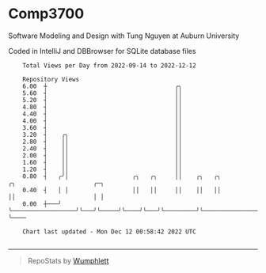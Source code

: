 # Comp3700

Software Modeling and Design with Tung Nguyen at Auburn University

Coded in IntelliJ and DBBrowser for SQLite database files

```
    Total Views per Day from 2022-09-14 to 2022-12-12

    Repository Views
    6.00  ┼                                    ╭╮
    5.60  ┤                                    ││
    5.20  ┤                                    ││
    4.80  ┤                                    ││
    4.40  ┤                                    ││
    4.00  ┤                                    ││
    3.60  ┤                                    ││
    3.20  ┤    ╭╮                              ││
    2.80  ┤    ││                              ││
    2.40  ┤    ││                              ││
    2.00  ┤    ││                              ││
    1.60  ┤    ││                              ││
    1.20  ┤    ││                              ││
    0.80  ┤   ╭╯│                  ╭╮   ╭╮     ││    ╭╮   ╭╮         ╭╮                      ╭─╮
    0.40  ┤   │ │                  ││   ││     ││    ││   ││         ││                      │ │
    0.00  ┼───╯ ╰──────────────────╯╰───╯╰─────╯╰────╯╰───╯╰─────────╯╰──────────────────────╯ ╰────

    Chart last updated - Mon Dec 12 00:58:42 2022 UTC
    
```

---

> RepoStats by [Wumphlett](https://github.com/Wumphlett)
